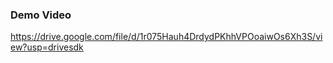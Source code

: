 ### Demo Video

https://drive.google.com/file/d/1r075Hauh4DrdydPKhhVPOoaiwOs6Xh3S/view?usp=drivesdk
